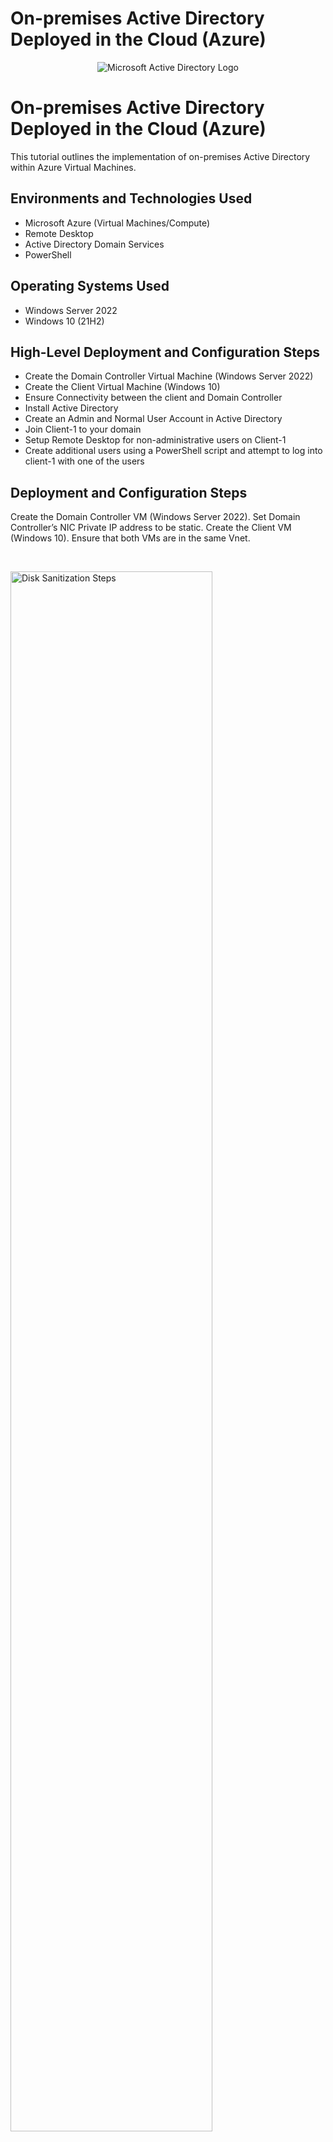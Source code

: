 # On-premises Active Directory Deployed in the Cloud (Azure)
<p align="center">
<img src="https://i.imgur.com/pU5A58S.png" alt="Microsoft Active Directory Logo"/>
</p>

<h1>On-premises Active Directory Deployed in the Cloud (Azure)</h1>
This tutorial outlines the implementation of on-premises Active Directory within Azure Virtual Machines.<br />



<h2>Environments and Technologies Used</h2>

- Microsoft Azure (Virtual Machines/Compute)
- Remote Desktop
- Active Directory Domain Services
- PowerShell

<h2>Operating Systems Used </h2>

- Windows Server 2022
- Windows 10 (21H2)

<h2>High-Level Deployment and Configuration Steps</h2>

- Create the Domain Controller Virtual Machine (Windows Server 2022)
- Create the Client Virtual Machine (Windows 10)
- Ensure Connectivity between the client and Domain Controller
- Install Active Directory
- Create an Admin and Normal User Account in Active Directory
- Join Client-1 to your domain
- Setup Remote Desktop for non-administrative users on Client-1
- Create additional users using a PowerShell script and attempt to log into client-1 with one of the users

<h2>Deployment and Configuration Steps</h2>


<p>
Create the Domain Controller VM (Windows Server 2022). Set Domain Controller’s NIC Private IP address to be static. Create the Client VM (Windows 10). Ensure that both VMs are in the same Vnet.
</p>
<br />

<p>
<img src="https://i.imgur.com/KtMdiq7.png" height="80%" width="80%" alt="Disk Sanitization Steps"/>
<img src="https://i.imgur.com/qlKYPkE.png" height="80%" width="80%" alt="Disk Sanitization Steps"/>
<img src="https://i.imgur.com/L4gX7Gq.png" height="80%" width="80%" alt="Disk Sanitization Steps"/>
<img src="https://i.imgur.com/GAEGCNk.png" height="80%" width="80%" alt="Disk Sanitization Steps"/>
<img src="https://i.imgur.com/AIlZR5o.png" height="80%" width="80%" alt="Disk Sanitization Steps"/>
<img src="https://i.imgur.com/icc4coC.png" height="80%" width="80%" alt="Disk Sanitization Steps"/>
<img src="https://i.imgur.com/J4dYiJu.png" height="80%" width="80%" alt="Disk Sanitization Steps"/>
<p>
</p>

<p>
Ensure Connectivity between the client and Domain Controller. Login to Client-1 with Remote Desktop and ping DC-1’s private IP address with ping -t <ip address> (perpetual ping). Notice the connection failure.
</p>
<br />

<p>
<img src="https://i.imgur.com/w2IXlBk.png" height="80%" width="80%" alt="Disk Sanitization Steps"/>
<img src="https://i.imgur.com/I14ujmQ.png" height="80%" width="80%" alt="Disk Sanitization Steps"/>
<img src="https://i.imgur.com/XtLlvuy.png" height="80%" width="80%" alt="Disk Sanitization Steps"/>
<img src="https://i.imgur.com/4SJLvpN.png" height="80%" width="80%" alt="Disk Sanitization Steps"/>
<img src="https://i.imgur.com/gBXRCE6.png" height="80%" width="80%" alt="Disk Sanitization Steps"/>
<img src="https://i.imgur.com/urKNKym.png" height="80%" width="80%" alt="Disk Sanitization Steps"/>
<img src="https://i.imgur.com/zVt30eL.png" height="80%" width="80%" alt="Disk Sanitization Steps"/>
</p>
<p>
  
  
<p>
Login to DC-1 and install Active Directory Domain Services. Promote DC-1 as a Domain Controler: Setup a new forest as mydomain.com (can be anything, just remember what it is). DC-1 virtual machine will restart itself. Log back into DC-1 as user: mydomain.com\<created username>. 
</p>
<br />

<p>
<img src="https://i.imgur.com/ThlWkQE.png" height="80%" width="80%" alt="Disk Sanitization Steps"/>
<img src="https://i.imgur.com/B5lpE9Y.png" height="80%" width="80%" alt="Disk Sanitization Steps"/>
<img src="https://i.imgur.com/TYJrf84.png" height="80%" width="80%" alt="Disk Sanitization Steps"/>
<img src="https://i.imgur.com/BQcDJ5p.png" height="80%" width="80%" alt="Disk Sanitization Steps"/>
<img src="" height="80%" width="80%" alt="Disk Sanitization Steps"/>
<img src="" height="80%" width="80%" alt="Disk Sanitization Steps"/>
<img src="" height="80%" width="80%" alt="Disk Sanitization Steps"/>   
<img src="https://i.imgur.com/3q7meKg.png" height="80%" width="80%" alt="Disk Sanitization Steps"/>
<img src="https://i.imgur.com/IVz6ESU.png" height="80%" width="80%" alt="Disk Sanitization Steps"/>
<img src="https://i.imgur.com/Shlkl1D.png" height="80%" width="80%" alt="Disk Sanitization Steps"/>
<img src="https://i.imgur.com/aUQo30V.png" height="80%" width="80%" alt="Disk Sanitization Steps"/>
<img src="https://i.imgur.com/mlrrc3o.png" height="80%" width="80%" alt="Disk Sanitization Steps"/>
<img src="https://i.imgur.com/RlNr1ot.png" height="80%" width="80%" alt="Disk Sanitization Steps"/>
<img src="https://i.imgur.com/M41pp4N.png" height="80%" width="80%" alt="Disk Sanitization Steps"/>
<img src="https://i.imgur.com/A0nFo1Y.png" height="80%" width="80%" alt="Disk Sanitization Steps"/>
<img src="https://i.imgur.com/p7EzzGe.png" height="80%" width="80%" alt="Disk Sanitization Steps"/>
<img src="https://i.imgur.com/4dSEvXN.png" height="80%" width="80%" alt="Disk Sanitization Steps"/>
<img src="https://i.imgur.com/VGG2zFt.png" height="80%" width="80%" alt="Disk Sanitization Steps"/>
</p>
<p>
  
  
<p>
Login to the Domain Controller and enable ICMPv4 in on the local windows Firewall. The two inbound ICMPv4 rules must be Right clicked then enabled. Check back at Client-1 to see the ping succeed.
</p>
<br />

<p>
<img src="https://i.imgur.com/5KiKrs0.png" height="80%" width="80%" alt="Disk Sanitization Steps"/>
<img src="https://i.imgur.com/HopAwRZ.png" height="80%" width="80%" alt="Disk Sanitization Steps"/>
<img src="https://i.imgur.com/2VMhyRH.png" height="80%" width="80%" alt="Disk Sanitization Steps"/>
<img src="https://i.imgur.com/zhCwH63.png" height="80%" width="80%" alt="Disk Sanitization Steps"/>
<img src="" height="80%" width="80%" alt="Disk Sanitization Steps"/>
<img src="" height="80%" width="80%" alt="Disk Sanitization Steps"/>
<img src="" height="80%" width="80%" alt="Disk Sanitization Steps"/>
<img src="" height="80%" width="80%" alt="Disk Sanitization Steps"/>
</p>
<p>
